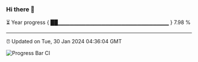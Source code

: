 ### Hi there 👋

⏳ Year progress { ██▁▁▁▁▁▁▁▁▁▁▁▁▁▁▁▁▁▁▁▁▁▁▁▁▁▁▁▁ } 7.98 %

---

⏰ Updated on Tue, 30 Jan 2024 04:36:04 GMT

![Progress Bar CI](https://github.com/IshwaranRudhara/GIT-ACTION/workflows/Progress%20Bar%20CI/badge.svg)

